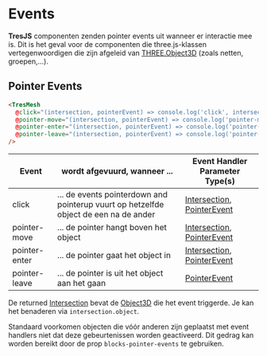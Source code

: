 # Events

**TresJS** componenten zenden pointer events uit wanneer er interactie mee is. Dit is het geval voor de componenten die three.js-klassen vertegenwoordigen die zijn afgeleid van [THREE.Object3D](https://threejs.org/docs/index.html?q=object#api/en/core/Object3D) (zoals netten, groepen,...).

<StackBlitzEmbed project-id="tresjs-events" />

## Pointer Events

```html
<TresMesh
  @click="(intersection, pointerEvent) => console.log('click', intersection, pointerEvent)"
  @pointer-move="(intersection, pointerEvent) => console.log('pointer-move', intersection, pointerEvent)"
  @pointer-enter="(intersection, pointerEvent) => console.log('pointer-enter', intersection, pointerEvent)"
  @pointer-leave="(intersection, pointerEvent) => console.log('pointer-leave', pointerEvent)"
/>
```

| Event         | wordt afgevuurd, wanneer ...                                                          | Event Handler Parameter Type(s)                                                                                                                                                                       |
| ------------- | ------------------------------------------------------------------------------------- | ----------------------------------------------------------------------------------------------------------------------------------------------------------------------------------------------------- |
| click        | ... de events pointerdown and pointerup vuurt op hetzelfde object de een na de ander | [Intersection](https://github.com/DefinitelyTyped/DefinitelyTyped/blob/master/types/three/src/core/Raycaster.d.ts#L16), [PointerEvent](https://developer.mozilla.org/en-US/docs/Web/API/PointerEvent) |
| pointer-move  | ... de pointer hangt boven het object                                            | [Intersection](https://github.com/DefinitelyTyped/DefinitelyTyped/blob/master/types/three/src/core/Raycaster.d.ts#L16), [PointerEvent](https://developer.mozilla.org/en-US/docs/Web/API/PointerEvent) |
| pointer-enter | ... de pointer gaat het object in                                                | [Intersection](https://github.com/DefinitelyTyped/DefinitelyTyped/blob/master/types/three/src/core/Raycaster.d.ts#L16), [PointerEvent](https://developer.mozilla.org/en-US/docs/Web/API/PointerEvent) |
| pointer-leave | ... de pointer is uit het object aan het gaan                                                  | [PointerEvent](https://developer.mozilla.org/en-US/docs/Web/API/pointerEvent)                                                                                                                         |

De returned [Intersection](https://github.com/DefinitelyTyped/DefinitelyTyped/blob/master/types/three/src/core/Raycaster.d.ts#L16) bevat de [Object3D](https://threejs.org/docs/index.html?q=object#api/en/core/Object3D) die het event triggerde. Je kan het benaderen via `intersection.object`.

Standaard voorkomen objecten die vóór anderen zijn geplaatst met event handlers niet dat deze gebeurtenissen worden geactiveerd. Dit gedrag kan worden bereikt door de prop `blocks-pointer-events` te gebruiken.
